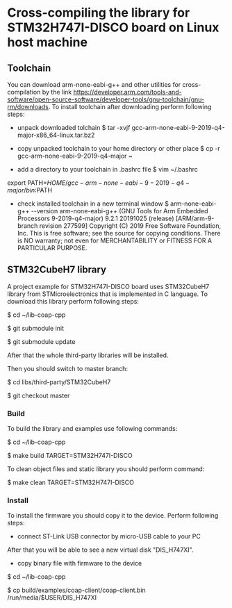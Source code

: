 # Cross-compiling the library for STM32H747I-DISCO board on Linux host machine

## Toolchain

You can download arm-none-eabi-g++ and other utilities for cross-compilation by the link https://developer.arm.com/tools-and-software/open-source-software/developer-tools/gnu-toolchain/gnu-rm/downloads.
To install toolchain after downloading perform following steps:
* unpack downloaded tolchain
$ tar -xvjf gcc-arm-none-eabi-9-2019-q4-major-x86_64-linux.tar.bz2

* copy unpacked toolchain to your home directory or other place
$ cp -r gcc-arm-none-eabi-9-2019-q4-major ~

* add a directory to your toolchain in .bashrc file
$ vim ~/.bashrc

export PATH=$HOME/gcc-arm-none-eabi-9-2019-q4-major/bin:$PATH

* check installed toolchain in a new terminal window
$ arm-none-eabi-g++ --version
arm-none-eabi-g++ (GNU Tools for Arm Embedded Processors 9-2019-q4-major) 9.2.1 20191025 (release) [ARM/arm-9-branch revision 277599]
Copyright (C) 2019 Free Software Foundation, Inc.
This is free software; see the source for copying conditions.  There is NO
warranty; not even for MERCHANTABILITY or FITNESS FOR A PARTICULAR PURPOSE.

## STM32CubeH7 library

A project example for STM32H747I-DISCO board uses STM32CubeH7 library from STMicroelectronics that is implemented in C language.
To download this library perform following steps:

$ cd ~/lib-coap-cpp

$ git submodule init

$ git submodule update

After that the whole third-party libraries will be installed.

Then you should switch to master branch:

$ cd libs/third-party/STM32CubeH7

$ git checkout master

### Build

To build the library and examples use following commands:

$ cd ~/lib-coap-cpp

$ make build TARGET=STM32H747I-DISCO

To clean object files and static library you should perform command:

$ make clean TARGET=STM32H747I-DISCO

### Install

To install the firmware you should copy it to the device.
Perform following steps:
* connect ST-Link USB connector by micro-USB cable to your PC

After that you will be able to see a new virtual disk "DIS_H747XI".
* copy binary file with firmware to the device

$ cd ~/lib-coap-cpp

$ cp build/examples/coap-client/coap-client.bin /run/media/$USER/DIS_H747XI
